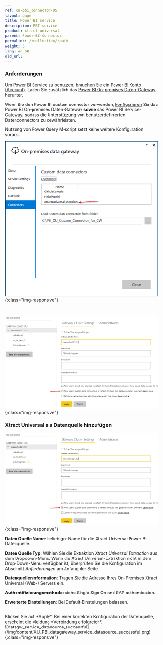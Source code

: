 ```yaml
---
ref: xu-pbi_connector-05
layout: page
title: Power BI service
description: PBI service
product: xtract-universal
parent: Power-BI-Connector
permalink: /:collection/:path
weight: 5
lang: en_GB
old_url:
---
```



### Anforderungen

Um Power BI Service zu benutzen, brauchen Sie ein [Power BI Konto (Account)](https://powerbi.microsoft.com/de-de/landing/signin/). Laden Sie zusätzlich das [Power BI On-premises Daten-Gateway](https://powerbi.microsoft.com/de-de/gateway/) herunter.

Wenn Sie den Power BI custom connector verwenden, [konfigurieren](https://docs.microsoft.com/en-us/power-bi/service-gateway-custom-connectors) Sie das Power BI On-premises Daten-Gateway **sowie** das Power BI Service-Gateway, sodass die Unterstützung von benutzerdefinierten Datenconnectors zu gewährleisten.

Nutzung von Power Query M-script setzt keine weitere Konfiguration voraus.
<br>


![datagw_custom_conn](/img/content/XU_PBI_datagateway_config.png){:class="img-responsive"}

<br>

![datagw_service_custom_conn](/img/content/XU_PBI_datagateway_service_config.png){:class="img-responsive"}

### Xtract Universal als Datenquelle hinzufügen

![datagw_service_custom_conn](/img/content/XU_PBI_datagateway_service_config.png){:class="img-responsive"}

**Daten Quelle Name**: beliebiger Name für die Xtract Universal Power BI Datenquelle.

**Daten Quelle Typ**: Wählen Sie die Extraktion *Xtract Universal Extraction* aus dem Dropdown-Menu. Wenn die Xtract Universal-Extraktion nicht in dem Drop-Down-Menu verfügbar ist, überprüfen Sie die Konfiguration im Abschnitt *Anforderungen* am Anfang der Seite.

**Datenquelleninformation**: Tragen Sie die Adresse Ihres On-Premises Xtract Universal (Web-) Servers ein.

**Authentifizierungsmethode**: siehe Single Sign On and SAP authentication.

**Erweiterte Einstellungen**: Bei Default-Einstelungen belassen.

<br>
Klicken Sie auf *Apply*. Bei einer korrekten Konfiguration der Datenquelle, erscheint die Meldung *Verbindung erfolgreich*.
<br>
![datagw_service_datasource_successful](/img/content/XU_PBI_datagateway_service_datasource_successful.png){:class="img-responsive"}
